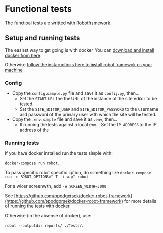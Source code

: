 Functional tests
================

The functioal tests are writted with [Robotframework](http://robotframework.org).

## Setup and running tests

The easiest way to get going is with docker. You can [download and install docker from here](https://www.docker.com/get-started). 

Otherwise [follow the instaructions here to install robot framewok on your machine](https://github.com/robotframework/robotframework/blob/master/INSTALL.rst). 

### Config

 * Copy the `config.sample.py` file and save it as `config.py`, then...
   * Set the `START_URL` the the URL of the instance of the site editor to be tested.
   * Set the `SITE_EDITOR_USER` and `SITE_EDITOR_PASSWORD` to the username and password of the primary user with which the site will be tested.
 * Copy the `.env.sample` file and save it as `.env`, then...
   * If running the tests against a local env... Set the `IP_ADDRESS` to the IP address of the 

### Running tests

If you have docker installed run the tests simple with:

`docker-compose run robot`.

To pass specific robot specific option, do something like `docker-compose run -e ROBOT_OPTIONS="-T -i wip" robot`

For a wider screenwith, add `-e SCREEN_WIDTH=3000`

See [https://github.com/ppodgorsek/docker-robot-framework](https://github.com/ppodgorsek/docker-robot-framework) for more details of running the tests with docker.

Otherwise (in the absense of docker), use: 

`robot --outputdir reports/ ./Tests/`. 

